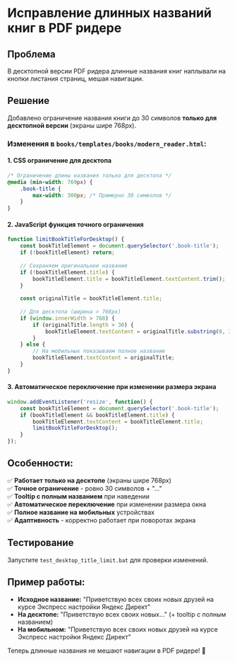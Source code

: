 # Исправление длинных названий книг в PDF ридере

## Проблема
В десктопной версии PDF ридера длинные названия книг наплывали на кнопки листания страниц, мешая навигации.

## Решение
Добавлено ограничение названия книги до 30 символов **только для десктопной версии** (экраны шире 768px).

### Изменения в `books/templates/books/modern_reader.html`:

#### 1. CSS ограничение для десктопа
```css
/* Ограничение длины названия только для десктопа */
@media (min-width: 769px) {
    .book-title {
        max-width: 300px; /* Примерно 30 символов */
    }
}
```

#### 2. JavaScript функция точного ограничения
```javascript
function limitBookTitleForDesktop() {
    const bookTitleElement = document.querySelector('.book-title');
    if (!bookTitleElement) return;
    
    // Сохраняем оригинальное название
    if (!bookTitleElement.title) {
        bookTitleElement.title = bookTitleElement.textContent.trim();
    }
    
    const originalTitle = bookTitleElement.title;
    
    // Для десктопа (ширина > 768px)
    if (window.innerWidth > 768) {
        if (originalTitle.length > 30) {
            bookTitleElement.textContent = originalTitle.substring(0, 30) + '...';
        }
    } else {
        // На мобильных показываем полное название
        bookTitleElement.textContent = originalTitle;
    }
}
```

#### 3. Автоматическое переключение при изменении размера экрана
```javascript
window.addEventListener('resize', function() {
    const bookTitleElement = document.querySelector('.book-title');
    if (bookTitleElement && bookTitleElement.title) {
        bookTitleElement.textContent = bookTitleElement.title;
        limitBookTitleForDesktop();
    }
});
```

## Особенности:

✅ **Работает только на десктопе** (экраны шире 768px)  
✅ **Точное ограничение** - ровно 30 символов + "..."  
✅ **Tooltip с полным названием** при наведении  
✅ **Автоматическое переключение** при изменении размера окна  
✅ **Полное название на мобильных** устройствах  
✅ **Адаптивность** - корректно работает при поворотах экрана  

## Тестирование
Запустите `test_desktop_title_limit.bat` для проверки изменений.

## Пример работы:
- **Исходное название:** "Приветствую всех своих новых друзей на курсе Экспресс настройки Яндекс Директ"
- **На десктопе:** "Приветствую всех своих новых..." (+ tooltip с полным названием)
- **На мобильном:** "Приветствую всех своих новых друзей на курсе Экспресс настройки Яндекс Директ"

Теперь длинные названия не мешают навигации в PDF ридере! 🎉
